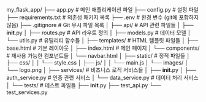 my_flask_app/
├── app.py                 # 메인 애플리케이션 파일
├── config.py             # 설정 파일
├── requirements.txt      # 의존성 패키지 목록
├── .env                  # 환경 변수 (git에 포함하지 않음)
├── .gitignore           # Git 무시 파일 목록
│
├── api/                 # API 관련 파일들
│   ├── __init__.py
│   ├── routes.py        # API 라우트 정의
│   ├── models.py        # 데이터 모델
│   └── utils.py         # 유틸리티 함수들
│
├── templates/           # HTML 템플릿 파일들
│   ├── base.html        # 기본 레이아웃
│   ├── index.html       # 메인 페이지
│   └── components/      # 재사용 가능한 컴포넌트들
│       └── navbar.html
│
├── static/              # 정적 파일들
│   ├── css/
│   │   └── style.css
│   ├── js/
│   │   └── main.js
│   └── images/
│       └── logo.png
│
├── services/            # 비즈니스 로직 서비스들
│   ├── __init__.py
│   ├── auth_service.py  # 인증 관련 서비스
│   └── data_service.py  # 데이터 처리 서비스
│
└── tests/               # 테스트 파일들
    ├── __init__.py
    ├── test_api.py
    └── test_services.py